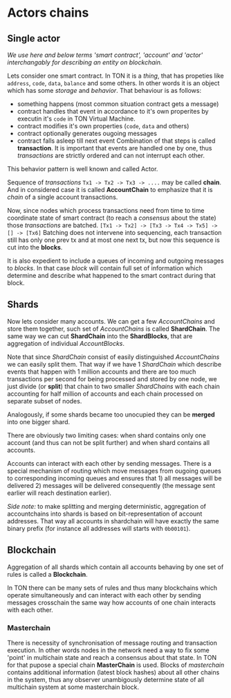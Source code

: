 # Actors chains
## Single actor
*We use here and below terms 'smart contract', 'account' and 'actor' interchangably for describing an entity on blockchain.*

Lets consider one smart contract. In TON it is a _thing_, that has propeties like `address`, `code`, `data`, `balance` and some others. In other words it is an object which has some _storage_ and _behavior_.
That behaviour is as follows:
* something happens (most common situation contract gets a message)
* contract handles that event in accordance to it's own properites by executin it's `code` in TON Virtual Machine.
* contract modifies it's own properties (`code`, `data` and others)
* contract optionally generates ougoing messages
* contract falls asleep till next event
Combination of that steps is called **transaction**. It is important that events are handled one by one, thus _transactions_ are strictly ordered and can not interrupt each other.

This behavior pattern is well known and called Actor.

Sequence of _transactions_ `Tx1 -> Tx2 -> Tx3 -> ....` may be called **chain**. And in considered case it is called **AccountChain** to emphasize that it is _chain_ of a single account transactions.

Now, since nodes which process transactions need from time to time coordinate state of smart contract (to reach a _consensus_ about the state) those _transactions_ are batched.
`[Tx1 -> Tx2] -> [Tx3 -> Tx4 -> Tx5] -> [] -> [Tx6]`
Batching does not intervene into sequencing, each transaction still has only one prev tx and at most one next tx, but now this sequence is cut into the **blocks**. 

It is also expedient to include a queues of incoming and outgoing messages to _blocks_. In that case _block_ will contain full set of information which determine and describe what happened to the smart contract during that block.

## Shards
Now lets consider many accounts. We can get a few _AccountChains_ and store them together, such set of _AccountChains_ is called **ShardChain**. The same way we can cut **ShardChain** into the **ShardBlocks**, that are aggregation of individual _AccountBlocks_.


Note that since _ShardChain_ consist of easily distinguished _AccountChains_ we can easily split them. That way if we have 1 _ShardChain_ which describe events that happen with 1 million accounts and there are too much transactions per second for being processed and stored by one node, we just divide (or **split**) that chain to two smaller _ShardChains_ with each chain accounting for half million of accounts and each chain processed on separate subset of nodes.

Analogously, if some shards became too unocupied they can be **merged** into one bigger shard.

There are obviously two limiting cases: when shard contains only one account (and thus can not be split further) and when shard contains all accounts.

Accounts can interact with each other by sending messages. There is a special mechanism of routing which move messages from ougoing queues to corresponding incoming queues and ensures that 1) all messages will be delivered 2) messages will be delivered consequently (the message sent earlier will reach destination earlier).

_Side note:_ to make splitting and merging deterministic, aggregation of accountchains into shards is based on bit-representation of account addresses. That way all accounts in shardchain will have exactly the same binary prefix (for instance all addresses will starts with `0b00101`).

## Blockchain
Aggregation of all shards which contain all accounts behaving by one set of rules is called a **Blockchain**.

In TON there can be many sets of rules and thus many blockchains which operate simultaneously and can interact with each other by sending messages crosschain the same way how accounts of one chain interacts with each other.

### Masterchain
There is necessity of synchronisation of message routing and transaction execution. In other words nodes in the network need a way to fix some 'point' in multichain state and reach a consensus about that state. In TON for that pupose a special chain **MasterChain** is used. Blocks of _masterchain_ contains additional information (latest block hashes) about all other chains in the system, thus any observer unambigously determine state of all multichain system at some masterchain block.
